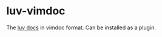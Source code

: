 # luv-vimdoc

The [luv docs](https://github.com/luvit/luv/blob/master/docs.md) in vimdoc format. Can be installed as a plugin.
